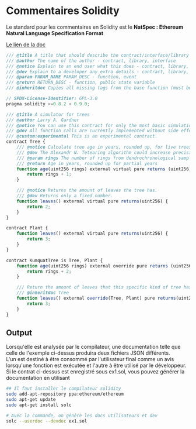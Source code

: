 # Commentaires Solidity

Le standard pour les commentaires en Solidity est le **NatSpec : Ethereum Natural Language Specification Format**

[Le lien de la doc](https://docs.soliditylang.org/en/v0.8.15/natspec-format.html)

```js
/// @title A title that should describe the contract/interface/library
/// @author The name of the author - contract, library, interface
/// @notice Explain to an end user what this does - contract, library, interface, function, public state variable, event
/// @dev Explain to a developer any extra details - contract, library, interface, function, state variable, event
/// @param PARAM_NAME PARAM_DESC - function, event
/// @return RETURN_DESC - function, public state variable
/// @inheritdoc Copies all missing tags from the base function (must be followed by the contract name) - function, public state variable
```

```js
// SPDX-License-Identifier: GPL-3.0
pragma solidity >=0.8.2 < 0.9.0;

/// @title A simulator for trees
/// @author Larry A. Gardner
/// @notice You can use this contract for only the most basic simulation
/// @dev All function calls are currently implemented without side effects
/// @custom:experimental This is an experimental contract.
contract Tree {
    /// @notice Calculate tree age in years, rounded up, for live trees
    /// @dev The Alexandr N. Tetearing algorithm could increase precision
    /// @param rings The number of rings from dendrochronological sample
    /// @return Age in years, rounded up for partial years
    function age(uint256 rings) external virtual pure returns (uint256) {
        return rings + 1;
    }

    /// @notice Returns the amount of leaves the tree has.
    /// @dev Returns only a fixed number.
    function leaves() external virtual pure returns(uint256) {
        return 2;
    }
}

contract Plant {
    function leaves() external virtual pure returns(uint256) {
        return 3;
    }
}

contract KumquatTree is Tree, Plant {
    function age(uint256 rings) external override pure returns (uint256) {
        return rings + 2;
    }

    /// Return the amount of leaves that this specific kind of tree has
    /// @inheritdoc Tree
    function leaves() external override(Tree, Plant) pure returns(uint256) {
        return 3;
    }
}
```

## Output

Lorsqu'elle est analysée par le compilateur, une documentation telle que celle de l'exemple ci-dessus produira deux fichiers JSON différents.  
L'un est destiné à être consommé par l'utilisateur final comme un avis lorsqu'une fonction est exécutée et l'autre à être utilisé par le développeur.  
Si le contrat ci-dessus est enregistré sous ex1.sol, vous pouvez générer la documentation en utilisant

```sh
## Il faut installer le compilateur solidity
sudo add-apt-repository ppa:ethereum/ethereum
sudo apt-get update
sudo apt-get install solc

# Avec la commande, on génère les docs utilisateurs et dev
solc --userdoc --devdoc ex1.sol
```
